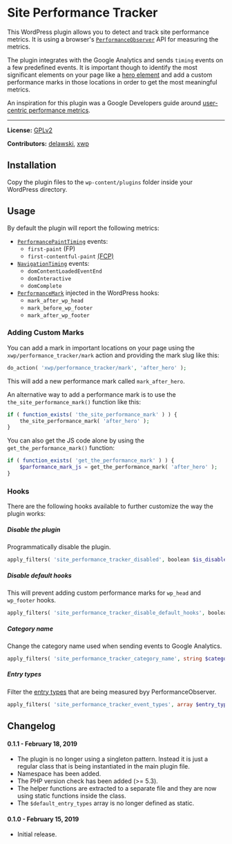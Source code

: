 Site Performance Tracker
=============

This WordPress plugin allows you to detect and track site performance metrics.
It is using a browser's [`PerformanceObserver`](https://developer.mozilla.org/en-US/docs/Web/API/PerformanceObserver)
API for measuring the metrics.

The plugin integrates with the Google Analytics and sends `timing` events on a few predefined events.
It is important though to identify the most significant elements on your page like a [hero element](https://developers.google.com/web/fundamentals/performance/user-centric-performance-metrics#first_meaningful_paint_and_hero_element_timing)
and add a custom performance marks in those locations in order to get the most meaningful metrics.

An inspiration for this plugin was a Google Developers guide around
[user-centric performance metrics](https://developers.google.com/web/fundamentals/performance/user-centric-performance-metrics).

---

**License:** [GPLv2](LICENSE)

**Contributors:** [delawski](https://github.com/delawski), [xwp](https://github.com/xwp)



## Installation

Copy the plugin files to the `wp-content/plugins` folder inside your WordPress directory.

## Usage

By default the plugin will report the following metrics:

* [`PerformancePaintTiming`](https://developer.mozilla.org/en-US/docs/Web/API/PerformancePaintTiming) events:
  * `first-paint` (FP)
  * `first-contentful-paint` [(FCP)](https://developers.google.com/web/tools/lighthouse/audits/first-contentful-paint)
* [`NavigationTiming`](https://developer.mozilla.org/en-US/docs/Web/API/PerformanceNavigationTiming) events:
  * `domContentLoadedEventEnd`
  * `domInteractive`
  * `domComplete`
* [`PerformanceMark`](https://developer.mozilla.org/en-US/docs/Web/API/PerformanceMark) injected in the WordPress hooks:
  * `mark_after_wp_head`
  * `mark_before_wp_footer`
  * `mark_after_wp_footer`

### Adding Custom Marks

You can add a mark in important locations on your page using the `xwp/performance_tracker/mark`
action and providing the mark slug like this:

```php
do_action( 'xwp/performance_tracker/mark', 'after_hero' );
```

This will add a new performance mark called `mark_after_hero`.
 
An alternative way to add a performance mark is to use the `the_site_performance_mark()`
function like this:

```php
if ( function_exists( 'the_site_performance_mark' ) ) {
	the_site_performance_mark( 'after_hero' );
}
```

You can also get the JS code alone by using the `get_the_performance_mark()` function:

```php
if ( function_exists( 'get_the_performance_mark' ) ) {
	$parformance_mark_js = get_the_performance_mark( 'after_hero' );
}
```

### Hooks

There are the following hooks available to further customize the way the plugin works:

##### Disable the plugin

Programmatically disable the plugin.

```php
apply_filters( 'site_performance_tracker_disabled', boolean $is_disabled = false );
```

##### Disable default hooks

This will prevent adding custom performance marks for `wp_head` and `wp_footer` hooks.

```php
apply_filters( 'site_performance_tracker_disable_default_hooks', boolean $disable_default_hooks = false );
```

##### Category name

Change the category name used when sending events to Google Analytics.

```php
apply_filters( 'site_performance_tracker_category_name', string $category_name = 'Performance Metrics' );
```

##### Entry types

Filter the [entry types](https://developer.mozilla.org/en-US/docs/Web/API/PerformanceEntry/entryType) that are being measured byy PerformanceObserver.

```php
apply_filters( 'site_performance_tracker_event_types', array $entry_types = [ 'paint', 'navigation', 'mark' ] );
```

## Changelog

#### 0.1.1 - February 18, 2019

* The plugin is no longer using a singleton pattern. Instead it is just
a regular class that is being instantiated in the main plugin file.
* Namespace has been added.
* The PHP version check has been added (>= 5.3).
* The helper functions are extracted to a separate file and they are now
using static functions inside the class.
* The `$default_entry_types` array is no longer defined as static.

#### 0.1.0 - February 15, 2019

* Initial release.
